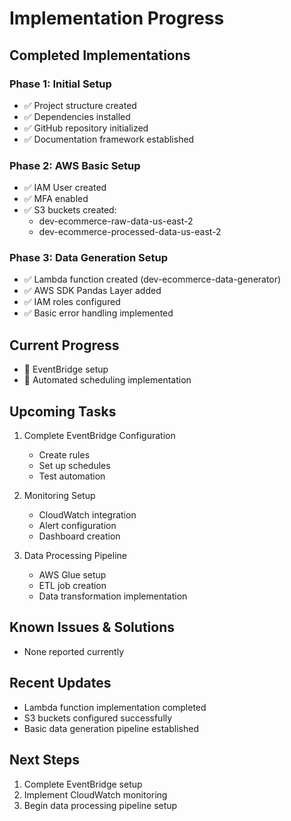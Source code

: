 # Implementation Progress

## Completed Implementations

### Phase 1: Initial Setup
- ✅ Project structure created
- ✅ Dependencies installed
- ✅ GitHub repository initialized
- ✅ Documentation framework established

### Phase 2: AWS Basic Setup
- ✅ IAM User created
- ✅ MFA enabled
- ✅ S3 buckets created:
  - dev-ecommerce-raw-data-us-east-2
  - dev-ecommerce-processed-data-us-east-2

### Phase 3: Data Generation Setup
- ✅ Lambda function created (dev-ecommerce-data-generator)
- ✅ AWS SDK Pandas Layer added
- ✅ IAM roles configured
- ✅ Basic error handling implemented

## Current Progress
- 🔄 EventBridge setup
- 🔄 Automated scheduling implementation

## Upcoming Tasks
1. Complete EventBridge Configuration
   - Create rules
   - Set up schedules
   - Test automation

2. Monitoring Setup
   - CloudWatch integration
   - Alert configuration
   - Dashboard creation

3. Data Processing Pipeline
   - AWS Glue setup
   - ETL job creation
   - Data transformation implementation

## Known Issues & Solutions
- None reported currently

## Recent Updates
- Lambda function implementation completed
- S3 buckets configured successfully
- Basic data generation pipeline established

## Next Steps
1. Complete EventBridge setup
2. Implement CloudWatch monitoring
3. Begin data processing pipeline setup